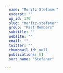 ```yaml
---
  name: "Moritz Stefaner"
  excerpt: ""
  wp_id: 170
  slug: "moritz-stefaner"
  group: "Past Members"
  subtitle: ""
  website: ""
  email: ""
  twitter: ""
  thumbnail_id: null
  publications: []
  sort_name: "Stefaner"

---
```

